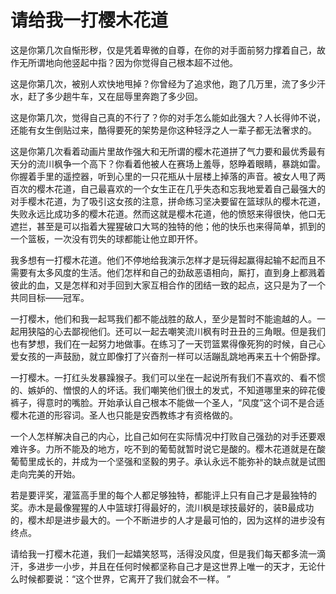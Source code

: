 # 请给我一打樱木花道

这是你第几次自惭形秽，仅是凭着卑微的自尊，在你的对手面前努力撑着自己，故作无所谓地向他竖起中指？因为你觉得自己根本超不过他。 

这是你第几次，被别人欢快地甩掉？你曾经为了追求他，跑了几万里，流了多少汗水，赶了多少趟牛车，又在屈辱里奔跑了多少回。 

这是你第几次，觉得自己真的不行了？你的对手怎么能如此强大？人长得帅不说，还能有女生倒贴过来，酷得要死的架势是你这种轻浮之人一辈子都无法奢求的。 

这是你第几次看着动画片里故作强大和无所谓的樱木花道拼了气力要和最优秀最有天分的流川枫争一个高下？你看着他被人在赛场上羞辱，怒睁着眼睛，暴跳如雷。你握着手里的遥控器，听到心里的一只花瓶从十层楼上掉落的声音。被女人甩了两百次的樱木花道，自己最喜欢的一个女生正在几乎失态和忘我地爱着自己最强大的对手樱木花道，为了吸引这女孩的注意，拼命练习坚决要留在篮球队的樱木花道，失败永远比成功多的樱木花道。然而这就是樱木花道，他的愤怒来得很快，他口无遮拦，甚至是可以指着大猩猩破口大骂的独特的他；他的快乐也来得简单，抓到的一个篮板，一次没有罚失的球都能让他立即开怀。 

我多想有一打樱木花道。他们不停地给我演示怎样才是玩得起赢得起输不起而且不需要有太多风度的生活。他们怎样和自己的劲敌恶语相向，厮打，直到身上都溅着彼此的血，又是怎样和对手回到大家互相合作的团结一致的起点，这只是为了一个共同目标——冠军。 

一打樱木，他们和我一起骂我们都不能战胜的敌人，至少是暂时不能逾越的人。一起用狭隘的心去鄙视他们。还可以一起去嘲笑流川枫有时丑丑的三角眼。但是我们也有梦想，我们在一起努力地做事。在练习了一天罚篮累得像死狗的时候，自己心爱女孩的一声鼓励，就立即像打了兴奋剂一样可以活蹦乱跳地再来五十个俯卧撑。 

一打樱木。一打红头发暴躁猴子。我们可以坐在一起说所有我们不喜欢的、看不惯的、嫉妒的、憎恨的人的坏话。我们嘲笑他们很土的发式，不知道哪里来的碎花傻裤子，得意时的嘴脸。开始承认自己根本不能做一个圣人，“风度”这个词不是合适樱木花道的形容词。圣人也只能是安西教练才有资格做的。 

一个人怎样解决自己的内心，比自己如何在实际情况中打败自己强劲的对手还要艰难许多。力所不能及的地方，吃不到的葡萄就暂时说它是酸的。樱木花道就是在酸葡萄里成长的，并成为一个坚强和坚毅的男子。承认永远不能弥补的缺点就是试图走向完美的开始。 

若是要评奖，灌篮高手里的每个人都足够独特，都能评上只有自己才是最独特的奖。赤木是最像猩猩的人中篮球打得最好的，流川枫是球技最好的，装B最成功的，樱木却是进步最大的。一个不断进步的人才是最可怕的，因为这样的进步没有终点。 

请给我一打樱木花道，我们一起嬉笑怒骂，活得没风度，但是我们每天都多流一滴汗，多进步一小步，并且在任何时候都坚称自己才是这世界上唯一的天才，无论什么时候都要说：“这个世界，它离开了我们就会不一样。 ”